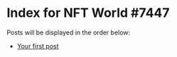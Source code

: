 # Index for NFT World #7447
Posts will be displayed in the order below:

- [Your first post](./001-first.md)

